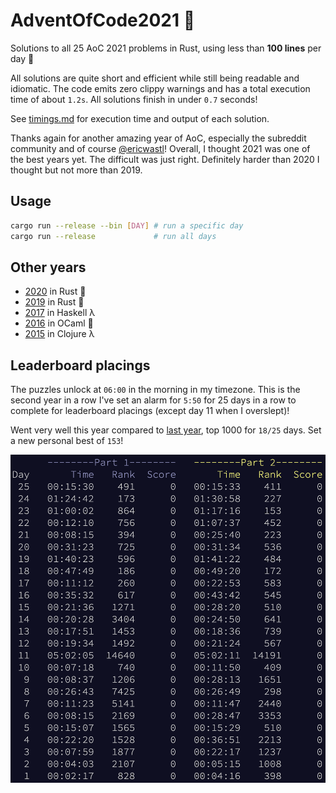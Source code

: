# AdventOfCode2021 :christmas_tree:
Solutions to all 25 AoC 2021 problems in Rust, using less than **100 lines** per day :crab:

All solutions are quite short and efficient while still being readable and idiomatic. The code emits zero clippy warnings and has a total execution time of about `1.2s`. All solutions finish in under `0.7` seconds!

See [timings.md](./timings.md) for execution time and output of each solution.

Thanks again for another amazing year of AoC, especially the subreddit community and of course [@ericwastl](https://twitter.com/ericwastl)! Overall, I thought 2021 was one of the best years yet. The difficult was just right. Definitely harder than 2020 I thought but not more than 2019.

## Usage
```sh
cargo run --release --bin [DAY] # run a specific day
cargo run --release             # run all days
```

## Other years
- [2020](https://github.com/AxlLind/AdventOfCode2020/) in Rust 🦀
- [2019](https://github.com/AxlLind/AdventOfCode2019/) in Rust 🦀
- [2017](https://github.com/AxlLind/AdventOfCode2017/) in Haskell λ
- [2016](https://github.com/AxlLind/AdventOfCode2016/) in OCaml 🐫
- [2015](https://github.com/AxlLind/AdventOfCode2015/) in Clojure λ

## Leaderboard placings
The puzzles unlock at `06:00` in the morning in my timezone. This is the second year in a row I've set an alarm for `5:50` for 25 days in a row to complete for leaderboard placings (except day 11 when I overslept)!

Went very well this year compared to [last year](https://github.com/AxlLind/AdventOfCode2020/), top 1000 for `18/25` days. Set a new personal best of `153`!

![leaderboard](./leaderboard.png)
